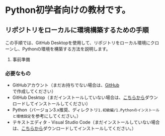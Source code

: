 # Python初学者向けの教材です。

## リポジトリをローカルに環境構築するための手順
この手順では、GitHub Desktopを使用して、リポジトリをローカル環境にクローンし、Pythonの環境を構築する方法を説明します。

1. 事前準備
### 必要なもの
- GitHubアカウント（まだお持ちでない場合は、[GitHub](https://github.com/)で作成してください）
- GitHub Desktop（まだインストールしていない場合は、[こちらから](https://github.com/apps/desktop)ダウンロードしてインストールしてください）
- Python（バージョン3.x推奨、ディレクトリ```1.初級編/1.Pythonのインストールと環境設定```を参考にしてください。）
- テキストエディタ - Visual Studio Code（まだインストールしていない場合は、[こちらから](https://code.visualstudio.com/download)ダウンロードしてインストールしてください。）
